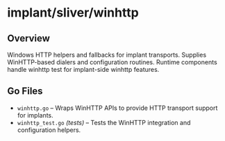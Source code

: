 # implant/sliver/winhttp

## Overview

Windows HTTP helpers and fallbacks for implant transports. Supplies WinHTTP-based dialers and configuration routines. Runtime components handle winhttp test for implant-side winhttp features.

## Go Files

- `winhttp.go` – Wraps WinHTTP APIs to provide HTTP transport support for implants.
- `winhttp_test.go` *(tests)* – Tests the WinHTTP integration and configuration helpers.
